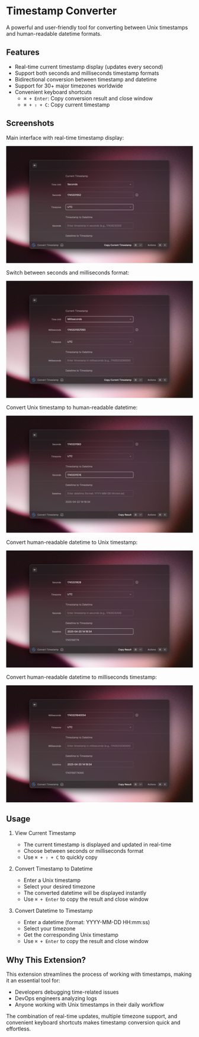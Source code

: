 # Timestamp Converter

A powerful and user-friendly tool for converting between Unix timestamps and human-readable datetime formats.

## Features

- Real-time current timestamp display (updates every second)
- Support both seconds and milliseconds timestamp formats
- Bidirectional conversion between timestamp and datetime
- Support for 30+ major timezones worldwide
- Convenient keyboard shortcuts
  - `⌘ + Enter`: Copy conversion result and close window
  - `⌘ + ⇧ + C`: Copy current timestamp

## Screenshots

Main interface with real-time timestamp display:

![Main Interface](./metadata/Metadata-1.png)

Switch between seconds and milliseconds format:

![Milliseconds Format](./metadata/Metadata-2.png)

Convert Unix timestamp to human-readable datetime:

![Timestamp to Datetime](./metadata/Metadata-3.png)

Convert human-readable datetime to Unix timestamp:

![Datetime to Timestamp](./metadata/Metadata-4.png)

Convert human-readable datetime to milliseconds timestamp:

![Datetime to Milliseconds](./metadata/Metadata-5.png)

## Usage

1. View Current Timestamp
   - The current timestamp is displayed and updated in real-time
   - Choose between seconds or milliseconds format
   - Use `⌘ + ⇧ + C` to quickly copy

2. Convert Timestamp to Datetime
   - Enter a Unix timestamp
   - Select your desired timezone
   - The converted datetime will be displayed instantly
   - Use `⌘ + Enter` to copy the result and close window

3. Convert Datetime to Timestamp
   - Enter a datetime (format: YYYY-MM-DD HH:mm:ss)
   - Select your timezone
   - Get the corresponding Unix timestamp
   - Use `⌘ + Enter` to copy the result and close window

## Why This Extension?

This extension streamlines the process of working with timestamps, making it an essential tool for:
- Developers debugging time-related issues
- DevOps engineers analyzing logs
- Anyone working with Unix timestamps in their daily workflow

The combination of real-time updates, multiple timezone support, and convenient keyboard shortcuts makes timestamp conversion quick and effortless.